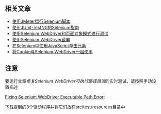 ## 相关文章

+ [使用JMeter运行Selenium脚本](docs/使用JMeter运行Selenium脚本.md)
+ [使用JUnit-TestNG的Selenium指南](docs/使用JUnit-TestNG的Selenium指南.md)
+ [使用Selenium WebDriver和页面对象模式进行测试](docs/使用Selenium-WebDriver和页面对象模式进行测试.md)
+ [使用Selenium WebDriver截屏](docs/使用Selenium-WebDriver截屏.md)
+ [在Selenium中使用JavaScript单击元素](docs/在Selenium中使用JavaScript单击元素.md)
+ [将Cookie与Selenium WebDriver一起使用](docs/将Cookie与Selenium-WebDriver一起使用.md)

## 注意

要运行文章*修复Selenium WebDriver可执行路径错误*的实时测试，请按照手动设置描述

[Fixing Selenium WebDriver Executable Path Error](https://www.baeldung.com/java-selenium-webdriver-path-error#manual-setup);

下载提到的3个驱动程序并将它们放在src/test/resources目录中